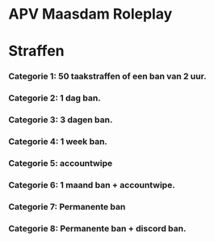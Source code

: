 # APV Maasdam Roleplay

#             Straffen
###  Categorie 1:  50 taakstraffen of een ban van 2 uur. 

###  Categorie 2:  1 dag ban. 

###  Categorie 3:  3 dagen ban. 

###  Categorie 4:  1 week ban. 

###  Categorie 5:  accountwipe 

###  Categorie 6:  1 maand ban + accountwipe. 

###  Categorie 7:  Permanente ban 

###  Categorie 8:  Permanente ban + discord ban. 
